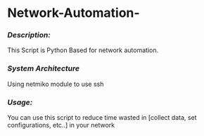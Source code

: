# Network-Automation-

### *Description:*
This Script is Python Based for network automation.

### *System Architecture*
Using netmiko module to use ssh


### *Usage:*
 You can use this script to reduce time wasted in [collect data, set configurations, etc..] in your network